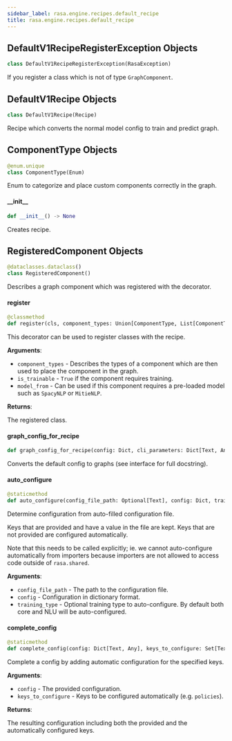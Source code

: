 ```yaml
---
sidebar_label: rasa.engine.recipes.default_recipe
title: rasa.engine.recipes.default_recipe
---
```

## DefaultV1RecipeRegisterException Objects

```python
class DefaultV1RecipeRegisterException(RasaException)
```

If you register a class which is not of type `GraphComponent`.

## DefaultV1Recipe Objects

```python
class DefaultV1Recipe(Recipe)
```

Recipe which converts the normal model config to train and predict graph.

## ComponentType Objects

```python
@enum.unique
class ComponentType(Enum)
```

Enum to categorize and place custom components correctly in the graph.

#### \_\_init\_\_

```python
def __init__() -> None
```

Creates recipe.

## RegisteredComponent Objects

```python
@dataclasses.dataclass()
class RegisteredComponent()
```

Describes a graph component which was registered with the decorator.

#### register

```python
@classmethod
def register(cls, component_types: Union[ComponentType, List[ComponentType]], is_trainable: bool, model_from: Optional[Text] = None) -> Callable[[Type[GraphComponent]], Type[GraphComponent]]
```

This decorator can be used to register classes with the recipe.

**Arguments**:

- `component_types` - Describes the types of a component which are then used
  to place the component in the graph.
- `is_trainable` - `True` if the component requires training.
- `model_from` - Can be used if this component requires a pre-loaded model
  such as `SpacyNLP` or `MitieNLP`.
  

**Returns**:

  The registered class.

#### graph\_config\_for\_recipe

```python
def graph_config_for_recipe(config: Dict, cli_parameters: Dict[Text, Any], training_type: TrainingType = TrainingType.BOTH, is_finetuning: bool = False) -> GraphModelConfiguration
```

Converts the default config to graphs (see interface for full docstring).

#### auto\_configure

```python
@staticmethod
def auto_configure(config_file_path: Optional[Text], config: Dict, training_type: Optional[TrainingType] = TrainingType.BOTH) -> Tuple[Dict[Text, Any], Set[str], Set[str]]
```

Determine configuration from auto-filled configuration file.

Keys that are provided and have a value in the file are kept. Keys that are not
provided are configured automatically.

Note that this needs to be called explicitly; ie. we cannot
auto-configure automatically from importers because importers are not
allowed to access code outside of `rasa.shared`.

**Arguments**:

- `config_file_path` - The path to the configuration file.
- `config` - Configuration in dictionary format.
- `training_type` - Optional training type to auto-configure. By default
  both core and NLU will be auto-configured.

#### complete\_config

```python
@staticmethod
def complete_config(config: Dict[Text, Any], keys_to_configure: Set[Text]) -> Dict[Text, Any]
```

Complete a config by adding automatic configuration for the specified keys.

**Arguments**:

- `config` - The provided configuration.
- `keys_to_configure` - Keys to be configured automatically (e.g. `policies`).
  

**Returns**:

  The resulting configuration including both the provided and
  the automatically configured keys.

